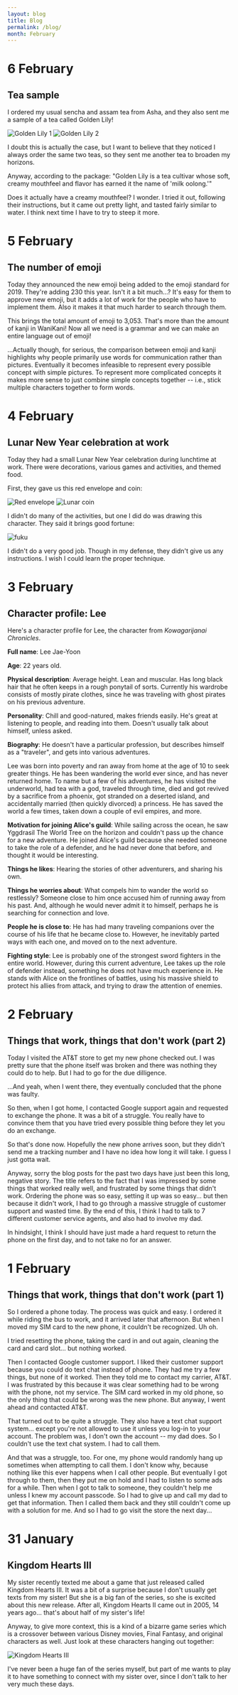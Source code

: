 ```yaml
---
layout: blog
title: Blog
permalink: /blog/
month: February
---
```

# 6 February
## Tea sample

I ordered my usual sencha and assam tea from Asha, and they also sent me a sample of a tea called Golden Lily!

![Golden Lily 1](/images/blog_february/golden_lily1.jpg)
![Golden Lily 2](/images/blog_february/golden_lily2.jpg)

I doubt this is actually the case, but I want to believe that they noticed I always order the same two teas, so they sent me another tea to broaden my horizons.

Anyway, according to the package: "Golden Lily is a tea cultivar whose soft, creamy mouthfeel and flavor has earned it the name of 'milk oolong.'"

Does it actually have a creamy mouthfeel? I wonder. I tried it out, following their instructions, but it came out pretty light, and tasted fairly similar to water. I think next time I have to try to steep it more.

# 5 February
## The number of emoji

Today they announced the new emoji being added to the emoji standard for 2019. They're adding 230 this year. Isn't it a bit much...? It's easy for them to approve new emoji, but it adds a lot of work for the people who have to implement them. Also it makes it that much harder to search through them.

This brings the total amount of emoji to 3,053. That's more than the amount of kanji in WaniKani! Now all we need is a grammar and we can make an entire language out of emoji!

...Actually though, for serious, the comparison between emoji and kanji highlights why people primarily use words for communication rather than pictures. Eventually it becomes infeasible to represent every possible concept with simple pictures. To represent more complicated concepts it makes more sense to just combine simple concepts together -- i.e., stick multiple characters together to form words.

# 4 February
## Lunar New Year celebration at work

Today they had a small Lunar New Year celebration during lunchtime at work. There were decorations, various games and activities, and themed food.

First, they gave us this red envelope and coin:

![Red envelope](/images/blog_february/red_envelope.jpg)
![Lunar coin](/images/blog_february/lunar_coin.jpg)

I didn't do many of the activities, but one I did do was drawing this character. They said it brings good fortune:

![fuku](/images/blog_february/fuku.jpg)

I didn't do a very good job. Though in my defense, they didn't give us any instructions. I wish I could learn the proper technique.

# 3 February
## Character profile: Lee

Here's a character profile for Lee, the character from _Kowagarijanai Chronicles_.

**Full name**: Lee Jae-Yoon

**Age**: 22 years old.

**Physical description**: Average height. Lean and muscular. Has long black hair that he often keeps in a rough ponytail of sorts. Currently his wardrobe consists of mostly pirate clothes, since he was traveling with ghost pirates on his previous adventure.

**Personality**: Chill and good-natured, makes friends easily. He's great at listening to people, and reading into them. Doesn't usually talk about himself, unless asked.

**Biography**: He doesn't have a particular profession, but describes himself as a "traveler", and gets into various adventures.

Lee was born into poverty and ran away from home at the age of 10 to seek greater things. He has been wandering the world ever since, and has never returned home. To name but a few of his adventures, he has visited the underworld, had tea with a god, traveled through time, died and got revived by a sacrifice from a phoenix, got stranded on a deserted island, and accidentally married (then quickly divorced) a princess. He has saved the world a few times, taken down a couple of evil empires, and more.

**Motivation for joining Alice's guild**: While sailing across the ocean, he saw Yggdrasil The World Tree on the horizon and couldn't pass up the chance for a new adventure. He joined Alice's guild because she needed someone to take the role of a defender, and he had never done that before, and thought it would be interesting.

**Things he likes**: Hearing the stories of other adventurers, and sharing his own.

**Things he worries about**: What compels him to wander the world so restlessly? Someone close to him once accused him of running away from his past. And, although he would never admit it to himself, perhaps he is searching for connection and love.

**People he is close to**: He has had many traveling companions over the course of his life that he became close to. However, he inevitably parted ways with each one, and moved on to the next adventure.

**Fighting style**: Lee is probably one of the strongest sword fighters in the entire world. However, during this current adventure, Lee takes up the role of defender instead, something he does not have much experience in. He stands with Alice on the frontlines of battles, using his massive shield to protect his allies from attack, and trying to draw the attention of enemies.

# 2 February
## Things that work, things that don't work (part 2)

Today I visited the AT&T store to get my new phone checked out. I was pretty sure that the phone itself was broken and there was nothing they could do to help. But I had to go for the due dilligence.

...And yeah, when I went there, they eventually concluded that the phone was faulty.

So then, when I got home, I contacted Google support again and requested to exchange the phone. It was a bit of a struggle. You really have to convince them that you have tried every possible thing before they let you do an exchange.

So that's done now. Hopefully the new phone arrives soon, but they didn't send me a tracking number and I have no idea how long it will take. I guess I just gotta wait.

Anyway, sorry the blog posts for the past two days have just been this long, negative story. The title refers to the fact that I was impressed by some things that worked really well, and frustrated by some things that didn't work. Ordering the phone was so easy, setting it up was so easy... but then because it didn't work, I had to go through a massive struggle of customer support and wasted time. By the end of this, I think I had to talk to 7 different customer service agents, and also had to involve my dad.

In hindsight, I think I should have just made a hard request to return the phone on the first day, and to not take no for an answer.

# 1 February
## Things that work, things that don't work (part 1)

So I ordered a phone today. The process was quick and easy. I ordered it while riding the bus to work, and it arrived later that afternoon. But when I moved my SIM card to the new phone, it couldn't be recognized. Uh oh.

I tried resetting the phone, taking the card in and out again, cleaning the card and card slot... but nothing worked.

Then I contacted Google customer support. I liked their customer support because you could do text chat instead of phone. They had me try a few things, but none of it worked. Then they told me to contact my carrier, AT&T. I was frustrated by this because it was clear something had to be wrong with the phone, not my service. The SIM card worked in my old phone, so the only thing that could be wrong was the new phone. But anyway, I went ahead and contacted AT&T.

That turned out to be quite a struggle. They also have a text chat support system... except you're not allowed to use it unless you log-in to your account. The problem was, I don't own the account -- my dad does. So I couldn't use the text chat system. I had to call them.

And that was a struggle, too. For one, my phone would randomly hang up sometimes when attempting to call them. I don't know why, because nothing like this ever happens when I call other people. But eventually I got through to them, then they put me on hold and I had to listen to some ads for a while. Then when I got to talk to someone, they couldn't help me unless I knew my account passcode. So I had to give up and call my dad to get that information. Then I called them back and they still couldn't come up with a solution for me. And so I had to go visit the store the next day...

# 31 January
## Kingdom Hearts III

My sister recently texted me about a game that just released called Kingdom Hearts III. It was a bit of a surprise because I don't usually get texts from my sister! But she is a big fan of the series, so she is excited about this new release. After all, Kingdom Hearts II came out in 2005, 14 years ago... that's about half of my sister's life!

Anyway, to give more context, this is a kind of a bizarre game series which is a crossover between various Disney movies, Final Fantasy, and original characters as well. Just look at these characters hanging out together:

![Kingdom Hearts III](/images/blog_january/kingdom_hearts_iii.jpg)

I've never been a huge fan of the series myself, but part of me wants to play it to have something to connect with my sister over, since I don't talk to her very much these days.
